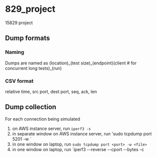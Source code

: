 # 829_project
15829 project

## Dump formats
### Naming
Dumps are named as (location)\_(test size)\_(endpoint)(client # for concurrent long tests)\_(run)

### CSV format
relative time, src port, dest port, seq, ack, len

## Dump collection
For each connection being simulated
1. on AWS instance server, run `iperf3 -s`
2. in separate window on AWS instance server, run 'sudo tcpdump port 5201 -w <file>`
2. in one window on laptop, run `sudo tcpdump port <port> -w <file>`
3. in one window on laptop, run `iperf3 --reverse --cport <port> --bytes <size> -c <AWS instance IP>
